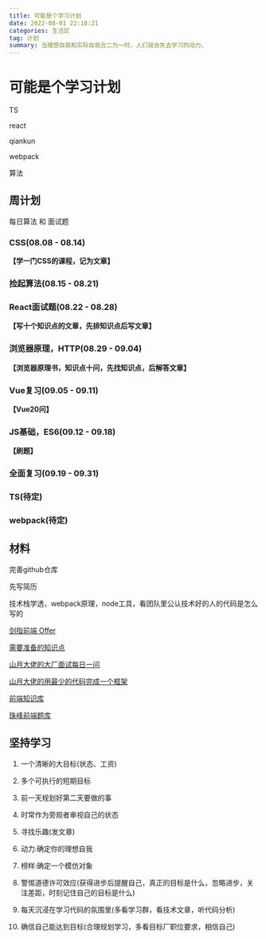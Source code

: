 ```yaml
---
title: 可能是个学习计划
date: 2022-08-01 22:18:21
categories: 生活区
tag: 计划
summary: 当理想自我和实际自我合二为一时，人们就会失去学习的动力。
---
```


# 可能是个学习计划

TS

react

qiankun

webpack

算法

## 周计划

每日算法 和 面试题

### CSS(08.08 - 08.14)

__【学一门CSS的课程，记为文章】__

### 捡起算法(08.15 - 08.21)

### React面试题(08.22 - 08.28)

__【写十个知识点的文章，先排知识点后写文章】__

### 浏览器原理，HTTP(08.29 - 09.04)

__【浏览器原理书，知识点十问，先找知识点，后解答文章】__

### Vue复习(09.05 - 09.11)

__【Vue20问】__

### JS基础，ES6(09.12 - 09.18)

__【刷题】__

### 全面复习(09.19 - 09.31)
### TS(待定)
### webpack(待定)

## 材料

完善github仓库

先写简历

技术栈学透，webpack原理，node工具，看团队里公认技术好的人的代码是怎么写的

[剑指前端 Offer](https://febook.hzfe.org/awesome-interview/)

[需要准备的知识点](https://segmentfault.com/a/1190000021761594)


[山月大佬的大厂面试每日一问](https://q.shanyue.tech/)

[山月大佬的用最少的代码完成一个框架](https://github.com/shfshanyue/mini-code)

[前端知识库](https://www.html5iq.com/600fe22e9ab55c133a956711.html)

[珠峰前端题库](https://cfz6pr2brp.feishu.cn/base/appiHELqQxL9uyOqlNjMQQhOEUI?table=tblMaffjeFYrLrQe&view=vewJHSwJVd)

## 坚持学习

1. 一个清晰的大目标(状态、工资)

2. 多个可执行的短期目标

3. 前一天规划好第二天要做的事

4. 时常作为旁观者审视自己的状态

5. 寻找乐趣(发文章)

6. 动力:确定你的理想自我

7. 榜样:确定一个模仿对象

8. 警惕道德许可效应(获得进步后提醒自己，真正的目标是什么，忽略进步，关注差距，时刻记住自己的目标是什么)

9. 每天沉浸在学习代码的氛围里(多看学习群，看技术文章，听代码分析)

10. 确信自己能达到目标(合理规划学习，多看目标厂职位要求，相信自己)
